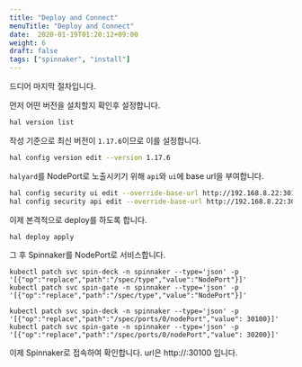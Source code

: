 ```yaml
---
title: "Deploy and Connect"
menuTitle: "Deploy and Connect"
date:  2020-01-19T01:20:12+09:00
weight: 6
draft: false
tags: ["spinnaker", "install"]
---
```


드디어 마지막 절차입니다.

먼저 어떤 버전을 설치할지 확인후 설정합니다.

```bash
hal version list
```

작성 기준으로 최신 버전이 `1.17.6`이므로 이를 설정합니다.

```bash
hal config version edit --version 1.17.6
```

`halyard`를 NodePort로 노출시키기 위해 `api`와 `ui`에 base url을 부여합니다.

```bash
hal config security ui edit --override-base-url http://192.168.8.22:30100
hal config security api edit --override-base-url http://192.168.8.22:30200
```

이제 본격적으로 deploy를 하도록 합니다.

```bash
hal deploy apply
```

그 후 Spinnaker를 NodePort로 서비스합니다.

```
kubectl patch svc spin-deck -n spinnaker --type='json' -p '[{"op":"replace","path":"/spec/type","value":"NodePort"}]'
kubectl patch svc spin-gate -n spinnaker --type='json' -p '[{"op":"replace","path":"/spec/type","value":"NodePort"}]'

kubectl patch svc spin-deck -n spinnaker --type='json' -p '[{"op":"replace","path":"/spec/ports/0/nodePort","value": 30100}]'
kubectl patch svc spin-gate -n spinnaker --type='json' -p '[{"op":"replace","path":"/spec/ports/0/nodePort","value": 30200}]'
```

이제 Spinnaker로 접속하여 확인합니다.
url은 http://<IP>:30100 입니다.